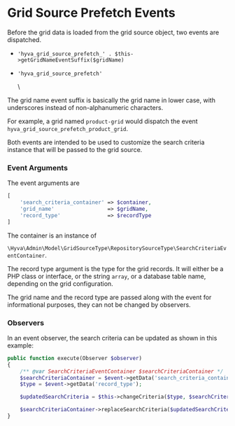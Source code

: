 # Grid Source Prefetch Events

Before the grid data is loaded from the grid source object, two events are dispatched.

* `'hyva_grid_source_prefetch_' . $this->getGridNameEventSuffix($gridName)`
* `'hyva_grid_source_prefetch'`

  \

The grid name event suffix is basically the grid name in lower case, with underscores instead of non-alphanumeric characters.

For example, a grid named `product-grid` would dispatch the event `hyva_grid_source_prefetch_product_grid`.

Both events are intended to be used to customize the search criteria instance that will be passed to the grid source.

### Event Arguments


The event arguments are

```php
[
    'search_criteria_container' => $container,
    'grid_name'                 => $gridName,
    'record_type'               => $recordType
]
```


The container is an instance of

`\Hyva\Admin\Model\GridSourceType\RepositorySourceType\SearchCriteriaEventContainer`.


The record type argument is the type for the grid records. It will either be a PHP class or interface, or the string `array`, or a database table name, depending on the grid configuration.


The grid name and the record type are passed along with the event for informational purposes, they can not be changed by observers.


### Observers


In an event observer, the search criteria can be updated as shown in this example:

```php
public function execute(Observer $observer)
{
    /** @var SearchCriteriaEventContainer $searchCriteriaContainer */
    $searchCriteriaContainer = $event->getData('search_criteria_container');
    $type = $event->getData('record_type');

    $updatedSearchCriteria = $this->changeCriteria($type, $searchCriteriaContainer->getSearchCriteria());

    $searchCriteriaContainer->replaceSearchCriteria($updatedSearchCriteria);
}
```


